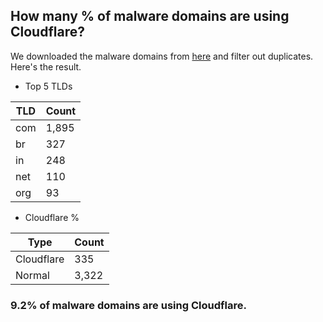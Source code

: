## How many % of malware domains are using Cloudflare?


We downloaded the malware domains from [here](https://urlhaus.abuse.ch) and filter out duplicates.
Here's the result.


[//]: # (start replacement)


- Top 5 TLDs

| TLD | Count |
| --- | --- |
| com | 1,895 |
| br | 327 |
| in | 248 |
| net | 110 |
| org | 93 |


- Cloudflare %

| Type | Count |
| --- | --- |
| Cloudflare | 335 |
| Normal | 3,322 |


### 9.2% of malware domains are using Cloudflare.